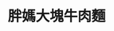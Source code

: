 ---
title: "胖媽大塊牛肉麵"
description: "胖媽大塊牛肉麵"
layout: shop
keywords:
  - 美食競賽
  - 台灣美食
  - 美食精選
datePublished: "2025-06-30"
dateModified: "2025-07-04"
city: "台北市"
district: "中正區"
address: "台北市中正區中華路二段307巷5號"
phone: "0223092988"
geo: "25.028998622777774, 121.50540516290361"
google_map: "https://maps.app.goo.gl/9MVNXLPHVFG9DKNj7"
footinder: "https://footinder.com.tw/%E5%8F%B0%E5%8C%97%E5%B8%82%E4%B8%AD%E6%AD%A3%E5%8D%80/52376/"
official: "https://www.facebook.com/profile.php?id=100057698280381"
award:
  - name: "夜市王"
    year: "2024"
    entries:
      - nightMarket: "南機場夜市"
        food_type: "牛肉"
        rank: "第三名"

---